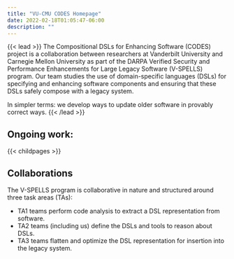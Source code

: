 ```yaml
---
title: "VU-CMU CODES Homepage"
date: 2022-02-18T01:05:47-06:00
description: ""
---
```


{{< lead >}}
The Compositional DSLs for Enhancing Software (CODES) project is a collaboration between researchers at Vanderbilt University and Carnegie Mellon University as part of the DARPA Verified Security and Performance Enhancements for Large Legacy Software (V-SPELLS) program. Our team studies the use of domain-specific languages (DSLs) for specifying and enhancing software components and ensuring that these DSLs safely compose with a legacy system. 

In simpler terms: we develop ways to update older software in provably correct ways.
{{< /lead >}}

## Ongoing work:

{{< childpages >}}

## Collaborations

The V-SPELLS program is collaborative in nature and structured around three task areas (TAs):
- TA1 teams perform code analysis to extract a DSL representation from software.
- TA2 teams (including us) define the DSLs and tools to reason about DSLs.
- TA3 teams flatten and optimize the DSL representation for insertion into the legacy system.
